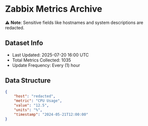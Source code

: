 # Zabbix Metrics Archive

⚠️ **Note**: Sensitive fields like hostnames and system descriptions are redacted.

## Dataset Info
- Last Updated: 2025-07-20 16:00 UTC
- Total Metrics Collected: 1035
- Update Frequency: Every (1) hour

## Data Structure
```json
{
    "host": "redacted",
    "metric": "CPU Usage",
    "value": "12.5",
    "units": "%",
    "timestamp": "2024-05-21T12:00:00"
}
```
